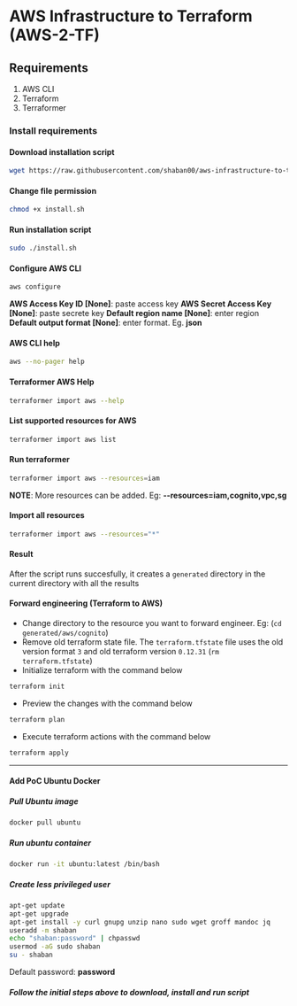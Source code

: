 # AWS Infrastructure to Terraform (AWS-2-TF)

## Requirements

1. AWS CLI
2. Terraform
3. Terraformer

### Install requirements

#### Download installation script

```bash
wget https://raw.githubusercontent.com/shaban00/aws-infrastructure-to-terraform/main/install.sh
```

#### Change file permission

```bash
chmod +x install.sh
```

#### Run installation script

```bash
sudo ./install.sh
```

#### Configure AWS CLI

```bash
aws configure
```

__AWS Access Key ID [None]__: paste access key
__AWS Secret Access Key [None]__: paste secrete key
__Default region name [None]__: enter region
__Default output format [None]__: enter format. Eg. __json__


#### AWS CLI help

```bash
aws --no-pager help
```

#### Terraformer AWS Help

```bash
terraformer import aws --help
```

#### List supported resources for AWS

```bash
terraformer import aws list
```

#### Run terraformer

```bash
terraformer import aws --resources=iam
```

__NOTE__: More resources can be added. Eg: __--resources=iam,cognito,vpc,sg__

#### Import all resources

```bash
terraformer import aws --resources="*"
```

#### Result

After the script runs succesfully, it creates a `generated` directory in the current directory with all the results

#### Forward engineering (Terraform to AWS)

- Change directory to the resource you want to forward engineer. Eg: (`cd generated/aws/cognito`)
- Remove old terraform state file. The `terraform.tfstate` file uses the old version format `3` and old terraform version `0.12.31` (`rm terraform.tfstate`)
- Initialize terraform with the command below

```bash
terraform init
```

- Preview the changes with the command below

```bash
terraform plan
```

- Execute terraform actions with the command below

```bash
terraform apply
```

---

#### Add PoC Ubuntu Docker

##### Pull Ubuntu image

```bash
docker pull ubuntu
```

##### Run ubuntu container

```bash
docker run -it ubuntu:latest /bin/bash
```

##### Create less privileged user

```bash
apt-get update
apt-get upgrade
apt-get install -y curl gnupg unzip nano sudo wget groff mandoc jq
useradd -m shaban
echo "shaban:password" | chpasswd
usermod -aG sudo shaban
su - shaban
```

Default password: __password__

##### Follow the initial steps above to download, install and run script
